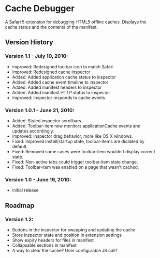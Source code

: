 # Cache Debugger #

A Safari 5 extension for debugging HTML5 offline caches. Displays the cache status and the contents of the manifest.

## Version History ##

### Version 1.1 - July 10, 2010: ###
* Improved: Redesigned toolbar icon to match Safari
* Improved: Redesigned cache inspector
* Added: Added application cache status to inspector
* Added: Added cache event timeline to inspector
* Added: Added manifest headers to inspector
* Added: Added manifest HTTP status to inspector
* Improved: Inspector responds to cache events

### Version 1.0.1 - June 21, 2010: ###
* Added: Styled inspector scrollbars.
* Added: Toolbar-item now monitors applicationCache events and updates accordingly.
* Improved: Inspector drag behavior, more like OS X windows.
* Fixed: Improved install/startup state, toolbar-items are disabled by default. 
* Fixed: Removed some cases were toolbar-item wouldn't display correct state. 
* Fixed: Non-active tabs could trigger toolbar-item state change.
* Fixed: Toolbar-item was enabled on a page that wasn't cached.

### Version 1.0 - June 19, 2010: ###
* Initial release


## Roadmap ##

### Version 1.2: ###
* Buttons in the inspector for swapping and updating the cache
* Store inspector state and position in extension settings
* Show expiry headers for files in manifest
* Collapsable sections in manifest
* A way to clear the cache? User configurable JS call?
